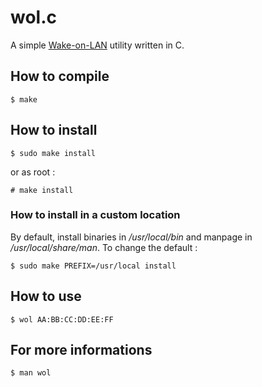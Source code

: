 wol.c
=====

A simple [Wake-on-LAN](http://en.wikipedia.org/wiki/Wake-on-LAN) utility written in C.

## How to compile

```
$ make
```

## How to install

```
$ sudo make install
```
or as root :
```
# make install
```

### How to install in a custom location

By default, install binaries in _/usr/local/bin_ and manpage in _/usr/local/share/man_.
To change the default :

```
$ sudo make PREFIX=/usr/local install
```

## How to use

```
$ wol AA:BB:CC:DD:EE:FF
```

## For more informations

```
$ man wol
```
